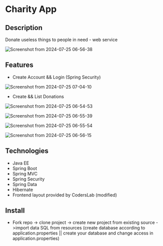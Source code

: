 # Charity App
## Description
Donate useless things to people in need - web service

![Screenshot from 2024-07-25 06-56-38](https://github.com/user-attachments/assets/986ba6f0-08d9-49b4-82ef-ba07564b756a)





## Features
- Create Account && Login (Spring Security)

![Screenshot from 2024-07-25 07-04-10](https://github.com/user-attachments/assets/83644a9f-fde4-4c71-9f67-89dc0d3deb55)




  
- Create && List Donations

![Screenshot from 2024-07-25 06-54-53](https://github.com/user-attachments/assets/9fe05fd8-d052-47ee-b439-4ca5074791ea)


![Screenshot from 2024-07-25 06-55-39](https://github.com/user-attachments/assets/30da8e5a-8925-4a73-b32e-02021dc033bb)

![Screenshot from 2024-07-25 06-55-54](https://github.com/user-attachments/assets/cdf4bc48-06c3-477a-8722-2d089253e3ec)

![Screenshot from 2024-07-25 06-56-15](https://github.com/user-attachments/assets/0b5c72e9-ecdc-42b8-9678-f3465c9afb2c)


## Technologies
- Java EE
- Spring Boot
- Spring MVC
- Spring Security
- Spring Data
- Hibernate
- Frontend layout provided by CodersLab (modified)

## Install
- Fork repo -> clone project -> create new project from existing source ->import data SQL from resources (create database according to application.properties || create your database and change access in application.properties)
